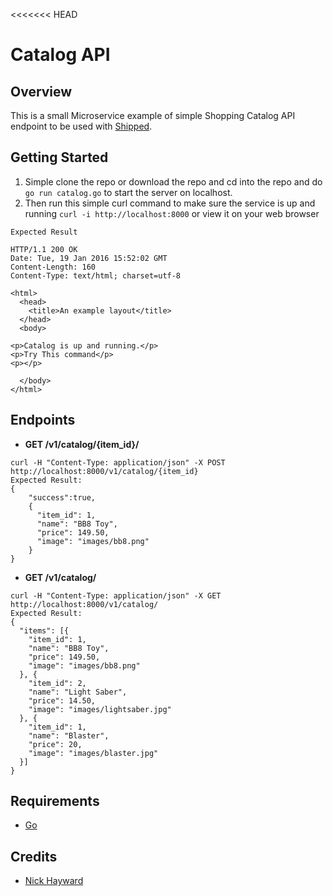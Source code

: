 <<<<<<< HEAD
# Catalog API

## Overview
This is a small Microservice example of simple Shopping Catalog API endpoint to be used with [Shipped](http://shipped-cisco.com).

## Getting Started
1. Simple clone the repo or download the repo and cd into the repo and do `go run catalog.go` to start the server on localhost.
2. Then run this simple curl command to make sure the service is up and running `curl -i http://localhost:8000` or view it on your web browser

```
Expected Result

HTTP/1.1 200 OK
Date: Tue, 19 Jan 2016 15:52:02 GMT
Content-Length: 160
Content-Type: text/html; charset=utf-8

<html>
  <head>
    <title>An example layout</title>
  </head>
  <body>

<p>Catalog is up and running.</p>
<p>Try This command</p>
<p></p>

  </body>
</html>

```

## Endpoints

- **GET /v1/catalog/{item_id}/**
```
curl -H "Content-Type: application/json" -X POST http://localhost:8000/v1/catalog/{item_id}
Expected Result:
{
    "success":true,
    {
      "item_id": 1,
      "name": "BB8 Toy",
      "price": 149.50,
      "image": "images/bb8.png"
    }
}
```
- **GET /v1/catalog/**
```
curl -H "Content-Type: application/json" -X GET http://localhost:8000/v1/catalog/
Expected Result:
{
  "items": [{
    "item_id": 1,
    "name": "BB8 Toy",
    "price": 149.50,
    "image": "images/bb8.png"
  }, {
    "item_id": 2,
    "name": "Light Saber",
    "price": 14.50,
    "image": "images/lightsaber.jpg"
  }, {
    "item_id": 1,
    "name": "Blaster",
    "price": 20,
    "image": "images/blaster.jpg"
  }]
}
```

## Requirements
* [Go](https://github.com/golang/example)

## Credits
- [Nick Hayward](https://github.com/nehayward)
